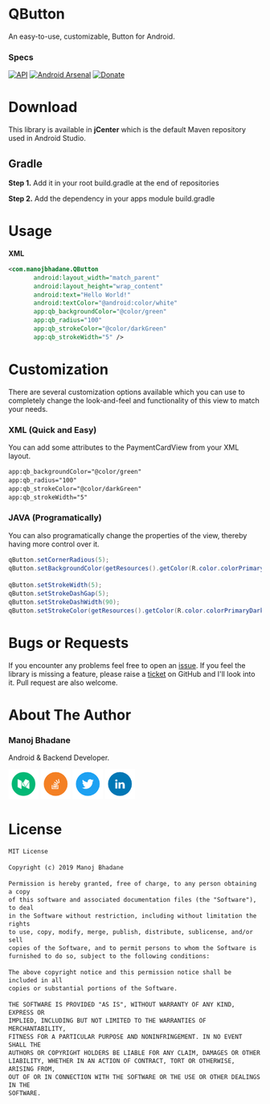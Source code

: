 # QButton
An easy-to-use, customizable, Button for Android.

### Specs
[![API](https://img.shields.io/badge/API-15%2B-orange.svg?style=flat)](https://android-arsenal.com/api?level=15) 
[![Android Arsenal](https://img.shields.io/badge/Android%20Arsenal-Payment%20Card%20View-brightgreen.svg?style=plastic)](https://android-arsenal.com/details/1/7417)
[![Donate](https://img.shields.io/badge/Donate-PayPal-blue.svg)](https://paypal.me/manojbhadane)
<!---[![License](https://img.shields.io/badge/License-Apache%202.0-blue.svg)](https://opensource.org/licenses/Apache-2.0) -->

# Download

This library is available in **jCenter** which is the default Maven repository used in Android Studio.

## Gradle 
**Step 1.** Add it in your root build.gradle at the end of repositories

**Step 2.** Add the dependency in your apps module build.gradle

# Usage
**XML**
```xml
<com.manojbhadane.QButton
       android:layout_width="match_parent"
       android:layout_height="wrap_content"
       android:text="Hello World!"
       android:textColor="@android:color/white"
       app:qb_backgroundColor="@color/green"
       app:qb_radius="100"
       app:qb_strokeColor="@color/darkGreen"
       app:qb_strokeWidth="5" />
``` 


# Customization

There are several customization options available which you can use to completely change the look-and-feel and functionality of this view to match your needs.

### XML (Quick and Easy)

You can add some attributes to the PaymentCardView from your XML layout.

```xml
app:qb_backgroundColor="@color/green"
app:qb_radius="100"
app:qb_strokeColor="@color/darkGreen"
app:qb_strokeWidth="5"
```

### JAVA (Programatically)

You can also programatically change the properties of the view, thereby having more control over it.

```java
qButton.setCornerRadious(5);
qButton.setBackgroundColor(getResources().getColor(R.color.colorPrimary));

qButton.setStrokeWidth(5);
qButton.setStrokeDashGap(5);
qButton.setStrokeDashWidth(90);
qButton.setStrokeColor(getResources().getColor(R.color.colorPrimaryDark));
```

# Bugs or Requests

If you encounter any problems feel free to open an [issue](https://github.com/manojbhadane/QButton/issues/new?assignees=&labels=&template=bug_report.md). If you feel the library is missing a feature, please raise a [ticket](https://github.com/manojbhadane/QButton/issues/new?assignees=&labels=&template=feature_request.md) on GitHub and I'll look into it. Pull request are also welcome. 


# About The Author

### Manoj Bhadane

Android & Backend Developer.


<a href="https://medium.com/@manojbhadane"><img src="https://github.com/manojbhadane/Social-Icons/blob/master/medium-icon.png?raw=true" width="60"></a>
<a href="https://stackoverflow.com/users/4034678/manoj-bhadane"><img src="https://github.com/manojbhadane/Social-Icons/blob/master/stackoverflow-icon.png?raw=true" width="60"></a>
<a href="https://twitter.com/Manoj_bhadane"><img src="https://github.com/manojbhadane/Social-Icons/blob/master/twitter-icon.png?raw=true" width="60"></a>
<a href="https://in.linkedin.com/in/manojbhadane"><img src="https://github.com/manojbhadane/Social-Icons/blob/master/linkedin-icon.png?raw=true" width="60"></a>

# License

```
MIT License

Copyright (c) 2019 Manoj Bhadane

Permission is hereby granted, free of charge, to any person obtaining a copy
of this software and associated documentation files (the "Software"), to deal
in the Software without restriction, including without limitation the rights
to use, copy, modify, merge, publish, distribute, sublicense, and/or sell
copies of the Software, and to permit persons to whom the Software is
furnished to do so, subject to the following conditions:

The above copyright notice and this permission notice shall be included in all
copies or substantial portions of the Software.

THE SOFTWARE IS PROVIDED "AS IS", WITHOUT WARRANTY OF ANY KIND, EXPRESS OR
IMPLIED, INCLUDING BUT NOT LIMITED TO THE WARRANTIES OF MERCHANTABILITY,
FITNESS FOR A PARTICULAR PURPOSE AND NONINFRINGEMENT. IN NO EVENT SHALL THE
AUTHORS OR COPYRIGHT HOLDERS BE LIABLE FOR ANY CLAIM, DAMAGES OR OTHER
LIABILITY, WHETHER IN AN ACTION OF CONTRACT, TORT OR OTHERWISE, ARISING FROM,
OUT OF OR IN CONNECTION WITH THE SOFTWARE OR THE USE OR OTHER DEALINGS IN THE
SOFTWARE.
```



